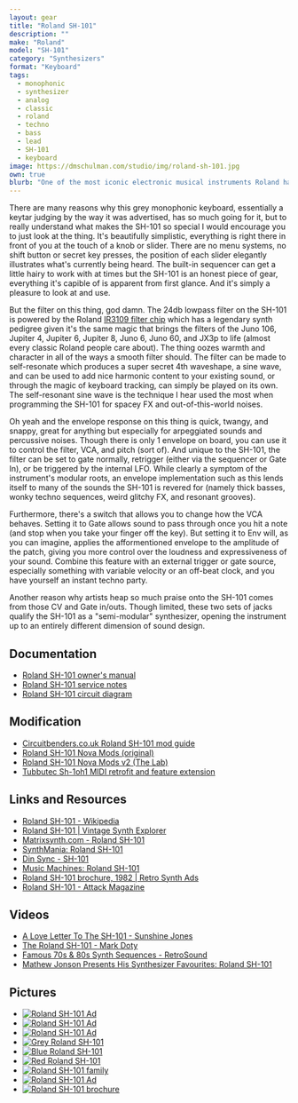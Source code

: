 ```yaml
---
layout: gear
title: "Roland SH-101"
description: ""
make: "Roland"
model: "SH-101"
category: "Synthesizers"
format: "Keyboard"
tags: 
  - monophonic
  - synthesizer
  - analog
  - classic
  - roland
  - techno
  - bass
  - lead
  - SH-101
  - keyboard
image: https://dmschulman.com/studio/img/roland-sh-101.jpg
own: true
blurb: "One of the most iconic electronic musical instruments Roland has ever produced. When you hear people talking about the analog synths of yesteryear, how their lack of digital microchips and circuits constitutes some kind of pure electronic soul, it's the buttery smooth sound of the Roland SH-101 that everyone's really alluding to. The warm rubbery bass and tasty leads you can get out of the SH-101, not to mention the weird spacey FX and modulated noises you can make, are legendary in electronic music, especially on techno and house tracks."
---
```

There are many reasons why this grey monophonic keyboard, essentially a keytar judging by the way it was advertised, has so much going for it, but to really understand what makes the SH-101 so special I would encourage you to just look at the thing. It's beautifully simplistic, everything is right there in front of you at the touch of a knob or slider. There are no menu systems, no shift button or secret key presses, the position of each slider elegantly illustrates what's currently being heard. The built-in sequencer can get a little hairy to work with at times but the SH-101 is an honest piece of gear, everything it's capible of is apparent from first glance. And it's simply a pleasure to look at and use.

But the filter on this thing, god damn. The 24db lowpass filter on the SH-101 is powered by the Roland [IR3109 filter chip](http://www.florian-anwander.de/roland_filters/) which has a legendary synth pedigree given it's the same magic that brings the filters of the Juno 106, Jupiter 4, Jupiter 6, Jupiter 8, Juno 6, Juno 60, and JX3p to life (almost every classic Roland people care about). The thing oozes warmth and character in all of the ways a smooth filter should. The filter can be made to self-resonate which produces a super secret 4th waveshape, a sine wave, and can be used to add nice harmonic content to your existing sound, or through the magic of keyboard tracking, can simply be played on its own. The self-resonant sine wave is the technique I hear used the most when programming the SH-101 for spacey FX and out-of-this-world noises.

Oh yeah and the envelope response on this thing is quick, twangy, and snappy, great for anything but especially for arpeggiated sounds and percussive noises. Though there is only 1 envelope on board, you can use it to control the filter, VCA, and pitch (sort of). And unique to the SH-101, the filter can be set to gate normally, retrigger (either via the sequencer or Gate In), or be triggered by the internal LFO. While clearly a symptom of the instrument's modular roots, an envelope implementation such as this lends itself to many of the sounds the SH-101 is revered for (namely thick basses, wonky techno sequences, weird glitchy FX, and resonant grooves).

Furthermore, there's a switch that allows you to change how the VCA behaves. Setting it to Gate allows sound to pass through once you hit a note (and stop when you take your finger off the key). But setting it to Env will, as you can imagine, applies the afformentioned envelope to the amplitude of the patch, giving you more control over the loudness and expressiveness of your sound. Combine this feature with an external trigger or gate source, especially something with variable velocity or an off-beat clock, and you have yourself an instant techno party.

Another reason why artists heap so much praise onto the SH-101 comes from those CV and Gate in/outs. Though limited, these two sets of jacks qualify the SH-101 as a "semi-modular" synthesizer, opening the instrument up to an entirely different dimension of sound design.

<!--
VCO mixer
Key transpose
Battery power -->

## Documentation
<ul>
  <li>
    <a href="https://dmschulman.com/studio/gear/roland/sh-101/pdf/roland-sh-101-owners-manual.pdf" title="Roland SH-101 owner's manual" target="_blank">Roland SH-101 owner's manual</a>
  </li>
  <li>
    <a href="https://dmschulman.com/studio/gear/roland/sh-101/pdf/roland-sh-101-service-notes.pdf" title="Roland SH-101 service notes" target="_blank">Roland SH-101 service notes</a>
  </li>
  <li>
    <a href="https://dmschulman.com/studio/gear/roland/sh-101/pdf/roland-sh-101-circuit-diagram.pdf" title="Roland SH-101 circuit diagram" target="_blank">Roland SH-101 circuit diagram</a>
  </li>
</ul>

## Modification
<ul>
  <li>
    <a href="https://dmschulman.com/studio/gear/roland/sh-101/pdf/roland-sh-101-circuitbenders-mods.pdf" title="Circuitbenders.co.uk Roland SH-101 mod guide" target="_blank">Circuitbenders.co.uk Roland SH-101 mod guide</a>
  </li>
  <li>
    <a href="https://dmschulman.com/studio/gear/roland/sh-101/pdf/roland-sh-101-original-novamod.pdf" title="Roland SH-101 Nova Mods (original)" target="_blank">Roland SH-101 Nova Mods (original)</a>
  </li>
  <li>
    <a href="https://dmschulman.com/studio/gear/roland/sh-101/pdf/roland-sh-101-novamod-v2.pdf" title="Roland SH-101 Nova Mods v2 (The Lab)" target="_blank">Roland SH-101 Nova Mods v2 (The Lab)</a>
  </li>
  <li>
    <a href="https://tubbutec.de/sh-1oh1/" title="Tubbutec Sh-1oh1 MIDI retrofit and feature extension" target="_blank">Tubbutec Sh-1oh1 MIDI retrofit and feature extension</a>
  </li>
</ul>

## Links and Resources
<ul>
  <li>
    <a href="https://en.wikipedia.org/wiki/Roland_SH-101" title="Roland SH-101 - Wikipedia" target="_blank">Roland SH-101 - Wikipedia</a>
  </li>
  <li>
    <a href="http://www.vintagesynth.com/roland/sh101.php" title="Roland SH-101 | Vintage Synth Explorer" target="_blank">Roland SH-101 | Vintage Synth Explorer</a>
  </li>
  <li>
    <a href="https://www.matrixsynth.com/search?q=roland+sh-101&by-date=true" title="Matrixsynth.com - Roland SH-101" target="_blank">Matrixsynth.com - Roland SH-101</a>
  </li>
  <li>
    <a href="https://www.synthmania.com/sh-101.htm" title="SynthMania: Roland SH-101" target="_blank">SynthMania: Roland SH-101</a>
  </li>
  <li>
    <a href="http://www.dinsync.info/search/label/SH-101/" title="Din Sync - SH-101" target="_blank">Din Sync - SH-101</a>
  </li> 
  <li>
    <a href="http://machines.hyperreal.org/manufacturers/Roland/SH-101/" title="Music Machines: Roland SH-101" target="_blank">Music Machines: Roland SH-101</a>
  </li>
  <li>
    <a href="https://retrosynthads.blogspot.com/2010/09/roland-sh-101-brochure-1982.html" title="Roland SH-101 brochure, 1982 | Retro Synth Ads" target="_blank">Roland SH-101 brochure, 1982 | Retro Synth Ads</a>
  </li>
  <li>
    <a href="https://www.attackmagazine.com/technique/hardware-focus/roland-sh-101/" title="Roland SH-101 - Attack Magazine" target="_blank">Roland SH-101 - Attack Magazine</a>
  </li>
</ul>

## Videos
<ul>
  <li>
    <a href="https://youtu.be/ksU7GwykPXQ" title="A Love Letter To The SH-101 - Sunshine Jones" target="_blank">A Love Letter To The SH-101 - Sunshine Jones</a>
  </li>
  <li>
    <a href="https://youtu.be/zYg7LWq-DBo" title="The Roland SH-101 - Mark Doty" target="_blank">The Roland SH-101 - Mark Doty</a>
  </li>
  <li>
    <a href="https://youtu.be/wz3oUZfVoIg" title="Famous 70s & 80s Synth Sequences - RetroSound" target="_blank">Famous 70s & 80s Synth Sequences - RetroSound</a>
  </li>
  <li>
    <a href="https://youtu.be/OC_g_hDGTcM" title="Mathew Jonson Presents His Synthesizer Favourites: Roland SH-101" target="_blank">Mathew Jonson Presents His Synthesizer Favourites: Roland SH-101</a>
  </li>
</ul>

## Pictures
<ul class="pictures">
  <li>
    <a href="https://dmschulman.com/studio/gear/roland/sh-101/img/roland-sh-101-ad-grey.jpg" title="Roland SH-101 Ad" target="_blank">
      <img src="https://dmschulman.com/studio/gear/roland/sh-101/img/roland-sh-101-ad-grey.jpg" alt="Roland SH-101 Ad">
    </a>
  </li>
  <li>
    <a href="https://dmschulman.com/studio/gear/roland/sh-101/img/roland-sh-101-ad-blue.jpg" title="Roland SH-101 Ad" target="_blank">
      <img src="https://dmschulman.com/studio/gear/roland/sh-101/img/roland-sh-101-ad-blue.jpg" alt="Roland SH-101 Ad">
    </a>
  </li>
  <li>
    <a href="https://dmschulman.com/studio/gear/roland/sh-101/img/roland-sh-101-ad-red.jpg" title="Roland SH-101 Ad" target="_blank">
      <img src="https://dmschulman.com/studio/gear/roland/sh-101/img/roland-sh-101-ad-red.jpg" alt="Roland SH-101 Ad">
    </a>
  </li>
  <li>
    <a href="https://dmschulman.com/studio/gear/roland/sh-101/img/roland-sh-101-grey.jpg" title="Grey Roland SH-101" target="_blank">
      <img src="https://dmschulman.com/studio/gear/roland/sh-101/img/roland-sh-101-grey.jpg" alt="Grey Roland SH-101">
    </a>
  </li>
  <li>
    <a href="https://dmschulman.com/studio/gear/roland/sh-101/img/roland-sh-101-blue.jpg" title="Blue Roland SH-101" target="_blank">
      <img src="https://dmschulman.com/studio/gear/roland/sh-101/img/roland-sh-101-blue.jpg" alt="Blue Roland SH-101">
    </a>
  </li>
  <li>
    <a href="https://dmschulman.com/studio/gear/roland/sh-101/img/roland-sh-101-red.jpg" title="Red Roland SH-101" target="_blank">
      <img src="https://dmschulman.com/studio/gear/roland/sh-101/img/roland-sh-101-red.jpg" alt="Red Roland SH-101">
    </a>
  </li>
  <li>
    <a href="https://dmschulman.com/studio/gear/roland/sh-101/img/roland-sh-101-family.jpg" title="Roland SH-101 family" target="_blank">
      <img src="https://dmschulman.com/studio/gear/roland/sh-101/img/roland-sh-101-family.jpg" alt="Roland SH-101 family">
    </a>
  </li>
  <li>
    <a href="https://dmschulman.com/studio/gear/roland/sh-101/img/roland-sh-101-ad.jpg" title="Roland SH-101 Ad" target="_blank">
      <img src="https://dmschulman.com/studio/gear/roland/sh-101/img/roland-sh-101-ad.jpg" alt="Roland SH-101 Ad">
    </a>
  </li>
  <li>
    <a href="https://dmschulman.com/studio/gear/roland/sh-101/img/roland-sh-101-brochure-front.jpg" title="Roland SH-101 brochure" target="_blank">
      <img src="https://dmschulman.com/studio/gear/roland/sh-101/img/roland-sh-101-brochure-front.jpg" alt="Roland SH-101 brochure">
    </a>
  </li>
</ul>
